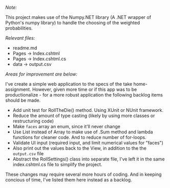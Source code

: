 *Note:* 

This project makes use of the Numpy.NET library (A .NET wrapper of Python's numpy library) to handle the choosing of the weighted probabilities.

*Relevant files:*

- readme.md
- Pages -> Index.cshtml
- Pages -> Index.cshtml.cs
- data -> output.csv


*Areas for improvement are below:*

I've create a simple web application to the specs of the take home-assignment. However, given more time or if this app was to be productionalize - for a more robust application the following backlog items should be made.

- Add unit test for RollTheDie() method. Using XUnit or NUnit framework. 
- Reduce the amount of type casting (likely by using more classes or restructuring code)
- Make `faces` array an enum, since it'll never change
- Use List instead of Array to make use of .Sum method and lambda functions for cleaner code. And to reduce number of for-loops.
- Validate UI input (required input, and limit numerical values for "faces")
- Also print out the values back to the View, in addition to the the `output.csv` file
- Abstract the RollSettings() class into separate file, I've left it in the same index.cshtml.cs file to simplify the project.


These changes may require several more hours of coding. And in keeping concious of time, I've listed them here instead as a backlog.
